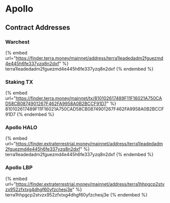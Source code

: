 # Apollo

## Contract Addresses

### Warchest

{% embed url="https://finder.terra.money/mainnet/address/terra1leadedadm2fguezmd4e445h6fe337yzq8n2dxf" %}
terra1leadedadm2fguezmd4e445h6fe337yzq8n2dxf
{% endembed %}

### Staking TX

{% embed url="https://finder.terra.money/mainnet/tx/810102617489F11F16021A750CAD58CB0874901267F462FA9958A0B2BCCF91D7" %}
810102617489F11F16021A750CAD58CB0874901267F462FA9958A0B2BCCF91D7
{% endembed %}

### Apollo HALO

{% embed url="https://finder.extraterrestrial.money/mainnet/address/terra1leadedadm2fguezmd4e445h6fe337yzq8n2dxf" %}
terra1leadedadm2fguezmd4e445h6fe337yzq8n2dxf
{% endembed %}

### Apollo LBP

{% embed url="https://finder.extraterrestrial.money/mainnet/address/terra1hhpgcp2stvzx952zfxtxg4dhgf60yfzchesj3e" %}
terra1hhpgcp2stvzx952zfxtxg4dhgf60yfzchesj3e
{% endembed %}

